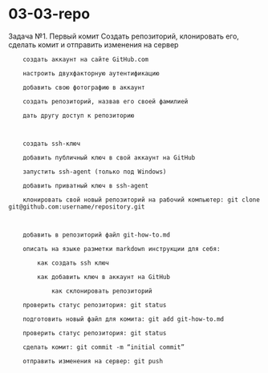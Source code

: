 # 03-03-repo

Задача №1. Первый комит
Создать репозиторий, клонировать его, сделать комит и отправить изменения на сервер

		создать аккаунт на сайте GitHub.com

		настроить двухфакторную аутентификацию

		добавить свою фотографию в аккаунт

		создать репозиторий, назвав его своей фамилией

		дать другу доступ к репозиторию



		создать ssh-ключ

		добавить публичный ключ в свой аккаунт на GitHub

		запустить ssh-agent (только под Windows)

		добавить приватный ключ в ssh-agent

		клонировать свой новый репозиторий на рабочий компьютер: git clone git@github.com:username/repository.git



		добавить в репозиторий файл git-how-to.md

		описать на языке разметки markdown инструкции для себя:

  			как создать ssh ключ
	
  			как добавить ключ в аккаунт на GitHub
		
				как склонировать репозиторий
	
		проверить статус репозитория: git status

		подготовить новый файл для комита: git add git-how-to.md

		проверить статус репозитория: git status

		сделать комит: git commit -m “initial commit”

		отправить изменения на сервер: git push
